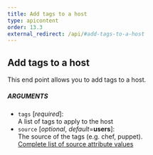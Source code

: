```yaml
---
title: Add tags to a host
type: apicontent
order: 13.3
external_redirect: /api/#add-tags-to-a-host
---
```


## Add tags to a host
This end point allows you to add tags to a host.

##### ARGUMENTS

* `tags` [*required*]:  
    A list of tags to apply to the host
* `source` [*optional*, *default*=**users**]:  
    The source of the tags (e.g. chef, puppet).  
    [Complete list of source attribute values](/integrations/faq/list-of-api-source-attribute-value)